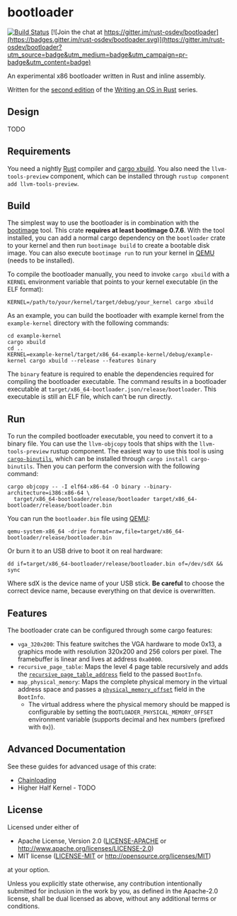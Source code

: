 # bootloader

[![Build Status](https://dev.azure.com/rust-osdev/bootloader/_apis/build/status/rust-osdev.bootloader?branchName=master)](https://dev.azure.com/rust-osdev/bootloader/_build/latest?definitionId=1&branchName=master) [![Join the chat at https://gitter.im/rust-osdev/bootloader](https://badges.gitter.im/rust-osdev/bootloader.svg)](https://gitter.im/rust-osdev/bootloader?utm_source=badge&utm_medium=badge&utm_campaign=pr-badge&utm_content=badge)

An experimental x86 bootloader written in Rust and inline assembly.

Written for the [second edition](https://github.com/phil-opp/blog_os/issues/360) of the [Writing an OS in Rust](https://os.phil-opp.com) series.

## Design

TODO

## Requirements

You need a nightly [Rust](https://www.rust-lang.org) compiler and [cargo xbuild](https://github.com/rust-osdev/cargo-xbuild). You also need the `llvm-tools-preview` component, which can be installed through `rustup component add llvm-tools-preview`.

## Build

The simplest way to use the bootloader is in combination with the [bootimage](https://github.com/rust-osdev/bootimage) tool. This crate **requires at least bootimage 0.7.6**. With the tool installed, you can add a normal cargo dependency on the `bootloader` crate to your kernel and then run `bootimage build` to create a bootable disk image. You can also execute `bootimage run` to run your kernel in [QEMU](https://www.qemu.org/) (needs to be installed).

To compile the bootloader manually, you need to invoke `cargo xbuild` with a `KERNEL` environment variable that points to your kernel executable (in the ELF format):

```
KERNEL=/path/to/your/kernel/target/debug/your_kernel cargo xbuild
```

As an example, you can build the bootloader with example kernel from the `example-kernel` directory with the following commands:

```
cd example-kernel
cargo xbuild
cd ..
KERNEL=example-kernel/target/x86_64-example-kernel/debug/example-kernel cargo xbuild --release --features binary
```

The `binary` feature is required to enable the dependencies required for compiling the bootloader executable. The command results in a bootloader executable at `target/x86_64-bootloader.json/release/bootloader`. This executable is still an ELF file, which can't be run directly.

## Run

To run the compiled bootloader executable, you need to convert it to a binary file. You can use the `llvm-objcopy` tools that ships with the `llvm-tools-preview` rustup component. The easiest way to use this tool is using [`cargo-binutils`](https://github.com/rust-embedded/cargo-binutils), which can be installed through `cargo install cargo-binutils`. Then you can perform the conversion with the following command:

```
cargo objcopy -- -I elf64-x86-64 -O binary --binary-architecture=i386:x86-64 \
  target/x86_64-bootloader/release/bootloader target/x86_64-bootloader/release/bootloader.bin
```

You can run the `bootloader.bin` file using [QEMU](https://www.qemu.org/):

```
qemu-system-x86_64 -drive format=raw,file=target/x86_64-bootloader/release/bootloader.bin
```

Or burn it to an USB drive to boot it on real hardware:

```
dd if=target/x86_64-bootloader/release/bootloader.bin of=/dev/sdX && sync
```

Where sdX is the device name of your USB stick. **Be careful** to choose the correct device name, because everything on that device is overwritten.

## Features
The bootloader crate can be configured through some cargo features:

- `vga_320x200`: This feature switches the VGA hardware to mode 0x13, a graphics mode with resolution 320x200 and 256 colors per pixel. The framebuffer is linear and lives at address `0xa0000`.
- `recursive_page_table`: Maps the level 4 page table recursively and adds the [`recursive_page_table_address`](https://docs.rs/bootloader/0.4.0/bootloader/bootinfo/struct.BootInfo.html#structfield.recursive_page_table_addr) field to the passed `BootInfo`.
- `map_physical_memory`: Maps the complete physical memory in the virtual address space and passes a [`physical_memory_offset`](https://docs.rs/bootloader/0.4.0/bootloader/bootinfo/struct.BootInfo.html#structfield.physical_memory_offset) field in the `BootInfo`.
  - The virtual address where the physical memory should be mapped is configurable by setting the `BOOTLOADER_PHYSICAL_MEMORY_OFFSET` environment variable (supports decimal and hex numbers (prefixed with `0x`)).

## Advanced Documentation
See these guides for advanced usage of this crate:

- [Chainloading](doc/chainloading.md)
- Higher Half Kernel - TODO

## License

Licensed under either of

- Apache License, Version 2.0 ([LICENSE-APACHE](LICENSE-APACHE) or
  http://www.apache.org/licenses/LICENSE-2.0)
- MIT license ([LICENSE-MIT](LICENSE-MIT) or http://opensource.org/licenses/MIT)

at your option.

Unless you explicitly state otherwise, any contribution intentionally submitted for inclusion in the work by you, as defined in the Apache-2.0 license, shall be dual licensed as above, without any additional terms or conditions.
